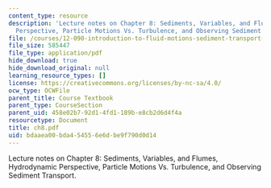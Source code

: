 ```yaml
---
content_type: resource
description: 'Lecture notes on Chapter 8: Sediments, Variables, and Flumes, Hydrodynamic
  Perspective, Particle Motions Vs. Turbulence, and Observing Sediment Transport.'
file: /courses/12-090-introduction-to-fluid-motions-sediment-transport-and-current-generated-sedimentary-structures-fall-2006/bdaaea00bda454556e6dbe9f790d0d14_ch8.pdf
file_size: 585447
file_type: application/pdf
hide_download: true
hide_download_original: null
learning_resource_types: []
license: https://creativecommons.org/licenses/by-nc-sa/4.0/
ocw_type: OCWFile
parent_title: Course Textbook
parent_type: CourseSection
parent_uid: 458e02b7-92d1-4fd1-189b-e8cb2d6d4f4a
resourcetype: Document
title: ch8.pdf
uid: bdaaea00-bda4-5455-6e6d-be9f790d0d14
---
```

Lecture notes on Chapter 8: Sediments, Variables, and Flumes, Hydrodynamic Perspective, Particle Motions Vs. Turbulence, and Observing Sediment Transport.
